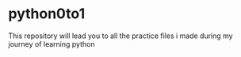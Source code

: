 # python0to1
This repository will lead you to all the practice files i made during my journey of learning python
